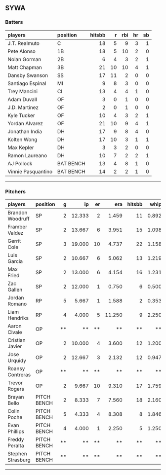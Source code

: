 ## SYWA

### Batters

 
|players            |position  | hitsbb|  r| rbi| hr| sb| 
|:------------------|:---------|------:|--:|---:|--:|--:| 
|J.T. Realmuto      |C         |     18|  5|   9|  3|  1| 
|Pete Alonso        |1B        |     18|  5|  10|  2|  0| 
|Nolan Gorman       |2B        |      6|  4|   3|  2|  1| 
|Matt Chapman       |3B        |     21| 10|  10|  4|  1| 
|Dansby Swanson     |SS        |     17| 11|   2|  0|  0| 
|Santiago Espinal   |MI        |      9|  8|   3|  0|  0| 
|Trey Mancini       |CI        |     13|  4|   4|  1|  0| 
|Adam Duvall        |OF        |      3|  0|   1|  0|  0| 
|J.D. Martinez      |OF        |      2|  0|   1|  0|  0| 
|Kyle Tucker        |OF        |     10|  4|   3|  2|  1| 
|Yordan Alvarez     |OF        |     21| 10|   9|  4|  1| 
|Jonathan India     |DH        |     17|  9|   8|  4|  0| 
|Kolten Wong        |DH        |     17| 10|   3|  1|  1| 
|Max Kepler         |DH        |      3|  3|   2|  0|  0| 
|Ramon Laureano     |DH        |     10|  7|   2|  2|  1| 
|AJ Pollock         |BAT BENCH |     13|  4|   8|  1|  0| 
|Vinnie Pasquantino |BAT BENCH |     14|  2|   2|  1|  0| 


* * *

### Pitchers

 
|players           |position    |  g|     ip| er|    era| hitsbb|  whip| so|  w| sv| 
|:-----------------|:-----------|--:|------:|--:|------:|------:|-----:|--:|--:|--:| 
|Brandon Woodruff  |SP          |  2| 12.333|  2|  1.459|     11| 0.892| 17|  2|  0| 
|Framber Valdez    |SP          |  2| 13.667|  6|  3.951|     15| 1.098| 15|  1|  0| 
|Gerrit Cole       |SP          |  3| 19.000| 10|  4.737|     22| 1.158| 27|  1|  0| 
|Luis Garcia       |SP          |  2| 10.667|  6|  5.062|     13| 1.219| 13|  1|  0| 
|Max Fried         |SP          |  2| 13.000|  6|  4.154|     16| 1.231| 12|  1|  0| 
|Zac Gallen        |SP          |  2| 12.000|  1|  0.750|      6| 0.500| 12|  1|  0| 
|Jordan Romano     |RP          |  5|  5.667|  1|  1.588|      2| 0.353|  5|  1|  4| 
|Liam Hendriks     |RP          |  4|  4.000|  5| 11.250|      9| 2.250|  6|  1|  1| 
|Aaron Civale      |OP          | **|     **| **|     **|     **|    **| **| **| **| 
|Cristian Javier   |OP          |  2| 10.000|  4|  3.600|     12| 1.200|  9|  0|  0| 
|Jose Urquidy      |OP          |  2| 12.667|  3|  2.132|     12| 0.947|  6|  1|  0| 
|Roansy Contreras  |OP          | **|     **| **|     **|     **|    **| **| **| **| 
|Trevor Rogers     |OP          |  2|  9.667| 10|  9.310|     17| 1.759|  9|  0|  0| 
|Brayan Bello      |PITCH BENCH |  2|  8.333|  7|  7.560|     18| 2.160|  6|  0|  0| 
|Colin Poche       |PITCH BENCH |  5|  4.333|  4|  8.308|      8| 1.846|  5|  1|  0| 
|Evan Phillips     |PITCH BENCH |  4|  4.000|  1|  2.250|      5| 1.250|  6|  2|  0| 
|Freddy Peralta    |PITCH BENCH | **|     **| **|     **|     **|    **| **| **| **| 
|Stephen Strasburg |PITCH BENCH | **|     **| **|     **|     **|    **| **| **| **| 


* * *


